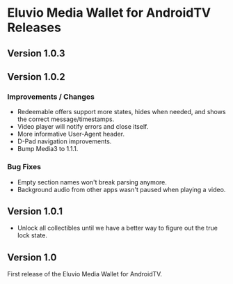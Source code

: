 # Eluvio Media Wallet for AndroidTV Releases

## Version 1.0.3

## Version 1.0.2
### Improvements / Changes
* Redeemable offers support more states, hides when needed, and shows the correct message/timestamps.
* Video player will notify errors and close itself.
* More informative User-Agent header.
* D-Pad navigation improvements.
* Bump Media3 to 1.1.1.

### Bug Fixes
* Empty section names won't break parsing anymore.
* Background audio from other apps wasn't paused when playing a video.

## Version 1.0.1
* Unlock all collectibles until we have a better way to figure out the true lock state.

## Version 1.0 ##
First release of the Eluvio Media Wallet for AndroidTV.
